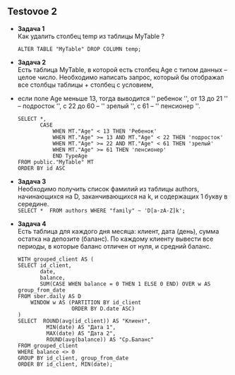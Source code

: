 ## Testovoe 2

- **Задача 1**
<br>Как удалить столбец temp из таблицы MyTable ?
    ```
    ALTER TABLE "MyTable" DROP COLUMN temp; 
    ```

- **Задача 2**
<br>Есть таблица MyTable, в которой есть столбец Age с типом данных – целое число.
Необходимо написать запрос, который бы отображал все столбцы таблицы + столбец с условием,
- если поле Age меньше 13, тогда выводится '' ребенок '', от 13 до 21 '' – подросток '', с 22 до 60 – '' зрелый '', с 61 – '' пенсионер ''.
    ```
    SELECT *,
           CASE
               WHEN MT."Age" < 13 THEN 'Ребенок'
               WHEN MT."Age" >= 13 AND MT."Age" < 22 THEN 'подросток'
               WHEN MT."Age" >= 22 AND MT."Age" < 61 THEN 'зрелый'
               WHEN MT."Age" >= 61 THEN 'пенсионер'
               END TypeAge
    FROM public."MyTable" MT
    ORDER BY id ASC 
    ```
- **Задача 3**
  <br>Необходимо получить список фамилий из таблицы authors, начинающихся на D,
  заканчивающихся на k, и содержащих 1 букву в середине.    
      ```
      SELECT * 
      FROM authors
      WHERE "family" ~ 'D[a-zA-Z]k';
      ```    
- **Задача 4**
<br>Есть таблица для каждого дня месяца: клиент, дата (день), сумма остатка на депозите (баланс).
По каждому клиенту вывести все периоды, в которые баланс отличен от нуля, и средний баланс.
    ```
    WITH grouped_client AS (
    SELECT id_client,
           date,
           balance,
           SUM(CASE WHEN balance = 0 THEN 1 ELSE 0 END) OVER w AS group_from_date
    FROM sber.daily AS D
        WINDOW w AS (PARTITION BY id_client
            		 ORDER BY D.date ASC)
    )
    SELECT  ROUND(avg(id_client)) AS "Клиент",
             MIN(date) AS "Дата 1",
             MAX(date) AS "Дата 2",
             ROUND(avg(balance)) AS "Ср.Баланс"
    FROM grouped_client
    WHERE balance <> 0
    GROUP BY id_client, group_from_date
    ORDER BY id_client, MIN(date);
    ```

    
    
